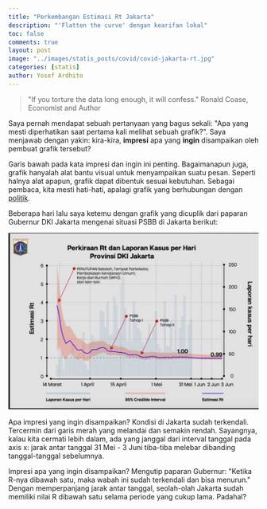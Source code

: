 ```yaml
---
title: "Perkembangan Estimasi Rt Jakarta"
description: "'Flatten the curve' dengan kearifan lokal"
toc: false
comments: true
layout: post
image: "../images/statis_posts/covid/covid-jakarta-rt.jpg"
categories: [statis]
author: Yosef Ardhito
---
```


> "If you torture the data long enough, it will confess."
Ronald Coase, Economist and Author

Saya pernah mendapat sebuah pertanyaan yang bagus sekali: "Apa yang mesti diperhatikan saat pertama kali melihat sebuah grafik?". Saya menjawab dengan yakin: kira-kira, __impresi__ apa yang __ingin__ disampaikan oleh pembuat grafik tersebut?

Garis bawah pada kata impresi dan ingin ini penting. Bagaimanapun juga, grafik hanyalah alat bantu visual untuk menyampaikan suatu pesan. Seperti halnya alat apapun, grafik dapat dibentuk sesuai kebutuhan. Sebagai pembaca, kita mesti hati-hati, apalagi grafik yang berhubungan dengan [politik](https://grafik.tentangdata.com/statis/2020/05/30/Muslihat-Visualisasi-dan-Politik.html).

Beberapa hari lalu saya ketemu dengan grafik yang dicuplik dari paparan Gubernur DKI Jakarta mengenai situasi PSBB di Jakarta berikut:

![Estimasi Rt Jakarta](/images/statis_posts/covid/covid-jakarta-rt.jpg "Sumber: https://youtu.be/iiGNU3-LLbs?t=234")

Apa impresi yang ingin disampaikan? Kondisi di Jakarta sudah terkendali. Tercermin dari garis merah yang melandai dan semakin rendah. Sayangnya, kalau kita cermati lebih dalam, ada yang janggal dari interval tanggal pada axis x: jarak antar tanggal 31 Mei - 3 Juni tiba-tiba melebar dibanding tanggal-tanggal sebelumnya.

Impresi apa yang ingin disampaikan? Mengutip paparan Gubernur: "Ketika R-nya dibawah satu, maka wabah ini sudah terkendali dan bisa menurun." Dengan memperpanjang jarak antar tanggal, seolah-olah Jakarta sudah memiliki nilai R dibawah satu selama periode yang cukup lama. Padahal?